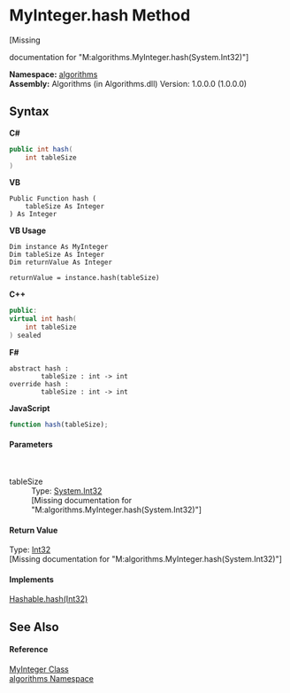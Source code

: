 # MyInteger.hash Method 
 

\[Missing <summary> documentation for "M:algorithms.MyInteger.hash(System.Int32)"\]

**Namespace:**&nbsp;<a href="82f88b43-fdc9-bc99-9558-75fce96d448f">algorithms</a><br />**Assembly:**&nbsp;Algorithms (in Algorithms.dll) Version: 1.0.0.0 (1.0.0.0)

## Syntax

**C#**<br />
``` C#
public int hash(
	int tableSize
)
```

**VB**<br />
``` VB
Public Function hash ( 
	tableSize As Integer
) As Integer
```

**VB Usage**<br />
``` VB Usage
Dim instance As MyInteger
Dim tableSize As Integer
Dim returnValue As Integer

returnValue = instance.hash(tableSize)
```

**C++**<br />
``` C++
public:
virtual int hash(
	int tableSize
) sealed
```

**F#**<br />
``` F#
abstract hash : 
        tableSize : int -> int 
override hash : 
        tableSize : int -> int 
```

**JavaScript**<br />
``` JavaScript
function hash(tableSize);
```


#### Parameters
&nbsp;<dl><dt>tableSize</dt><dd>Type: <a href="http://msdn2.microsoft.com/en-us/library/td2s409d" target="_blank">System.Int32</a><br />\[Missing <param name="tableSize"/> documentation for "M:algorithms.MyInteger.hash(System.Int32)"\]</dd></dl>

#### Return Value
Type: <a href="http://msdn2.microsoft.com/en-us/library/td2s409d" target="_blank">Int32</a><br />\[Missing <returns> documentation for "M:algorithms.MyInteger.hash(System.Int32)"\]

#### Implements
<a href="2074261d-19cf-7294-adc2-02c0f1d9f627">Hashable.hash(Int32)</a><br />

## See Also


#### Reference
<a href="b18f54b2-0848-5235-8447-fbc0cccfd75e">MyInteger Class</a><br /><a href="82f88b43-fdc9-bc99-9558-75fce96d448f">algorithms Namespace</a><br />